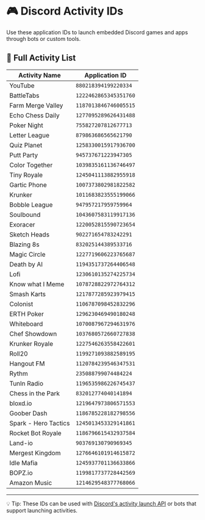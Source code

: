 # 🎮 Discord Activity IDs

Use these application IDs to launch embedded Discord games and apps through bots or custom tools.

## 🔢 Full Activity List

| Activity Name              | Application ID          |
|---------------------------|--------------------------|
| YouTube                   | `880218394199220334`     |
| BattleTabs                | `1222462865345351760`    |
| Farm Merge Valley         | `1187013846746005515`    |
| Echo Chess Daily          | `1277095289626431488`    |
| Poker Night               | `755827207812677713`     |
| Letter League             | `879863686565621790`     |
| Quiz Planet               | `1258330015917936700`    |
| Putt Party                | `945737671223947305`     |
| Color Together            | `1039835161136746497`    |
| Tiny Royale               | `1245041113882955918`    |
| Gartic Phone              | `1007373802981822582`    |
| Krunker                   | `1011683823555199066`    |
| Bobble League             | `947957217959759964`     |
| Soulbound                 | `1043607583119917136`    |
| Exoracer                  | `1220052815590723654`    |
| Sketch Heads              | `902271654783242291`     |
| Blazing 8s                | `832025144389533716`     |
| Magic Circle              | `1227719606223765687`    |
| Death by AI               | `1194351737264406548`    |
| Lofi                      | `1230610135274225734`    |
| Know what I Meme          | `1078728822972764312`    |
| Smash Karts               | `1217877285923979415`    |
| Colonist                  | `1106787098452832296`    |
| ERTH Poker                | `1296230469490180248`    |
| Whiteboard                | `1070087967294631976`    |
| Chef Showdown             | `1037680572660727838`    |
| Krunker Royale            | `1227546263558422601`    |
| Roll20                    | `1199271093882589195`    |
| Hangout FM                | `1120784239546347531`    |
| Rythm                     | `235088799074484224`     |
| TunIn Radio               | `1196535986226745437`    |
| Chess in the Park         | `832012774040141894`     |
| bloxd.io                  | `1219647973806571553`    |
| Goober Dash               | `1186785228182798556`    |
| Spark - Hero Tactics      | `1245013453329141861`    |
| Rocket Bot Royale         | `1186796615432937584`    |
| Land-io                   | `903769130790969345`     |
| Mergest Kingdom           | `1276646101914615872`    |
| Idle Mafia                | `1245937701136633866`    |
| BOPZ.io                   | `1199817737728442569`    |
| Amazon Music              | `1214629548377768066`    |

---

💡 Tip: These IDs can be used with [Discord's activity launch API](https://discord.com/developers/docs/resources/channel#start-thread-with-message-json-params) or bots that support launching activities.
